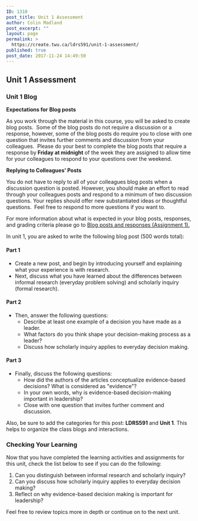 ```yaml
---
ID: 1310
post_title: Unit 1 Assessment
author: Colin Madland
post_excerpt: ""
layout: page
permalink: >
  https://create.twu.ca/ldrs591/unit-1-assessment/
published: true
post_date: 2017-11-24 14:49:50
---
```

<h2>Unit 1 Assessment</h2>
<h3>Unit 1 Blog</h3>
<strong>Expectations for</strong> <strong>Blog posts</strong>

As you work through the material in this course, you will be asked to create blog posts.  Some of the blog posts do not require a discussion or a response, however, some of the blog posts do require you to close with one question that invites further comments and discussion from your colleagues.  Please do your best to complete the blog posts that require a response by<strong> Friday at midnight</strong> of the week they are assigned to allow time for your colleagues to respond to your questions over the weekend.

<strong>Replying to Colleagues’ Posts</strong>
<p class="Paragraph">You do not have to reply to all of your colleagues blog posts when a discussion question is posted. However, you should make an effort to read through your colleagues posts and respond to a minimum of two discussion questions. Your replies should offer new substantiated ideas or thoughtful questions. <strong> </strong>Feel free to respond to more questions if you want to.<strong>   </strong></p>
For more information about what is expected in your blog posts, responses, and grading criteria please go to <a href="https://create.twu.ca/ldrs591/instructions-for-blog-posts-and-responses/">Blog posts and responses (Assignment 1).</a>

In unit 1, you are asked to write the following blog post (500 words total):
<h4>Part 1</h4>
<ul>
 	<li>Create a new post, and begin by introducing yourself and explaining what your experience is with research.</li>
 	<li>Next, discuss what you have learned about the differences between informal research (everyday problem solving) and scholarly inquiry (formal research).</li>
</ul>
<h4>Part 2</h4>
<ul>
 	<li>Then, answer the following questions:
<ul>
 	<li>Describe at least one example of a decision you have made as a leader.</li>
 	<li>What factors do you think shape your decision-making process as a leader?</li>
 	<li>Discuss how scholarly inquiry applies to everyday decision making.</li>
</ul>
</li>
</ul>
<h4>Part 3</h4>
<ul>
 	<li>Finally, discuss the following questions:
<ul>
 	<li>How did the authors of the articles conceptualize evidence-based decisions? What is considered as "evidence"?</li>
 	<li>In your own words, why is evidence-based decision-making important in leadership?</li>
 	<li>Close with one question that invites further comment and discussion.</li>
</ul>
</li>
</ul>
Also, be sure to add the categories for this post: <strong>LDRS591</strong> and <strong>Unit 1</strong>. This helps to organize the class blogs and interactions.
<h3>Checking Your Learning</h3>
Now that you have completed the learning activities and assignments for this unit, check the list below to see if you can do the following:
<ol>
 	<li>Can you distinguish between informal research and scholarly inquiry?</li>
 	<li>Can you discuss how scholarly inquiry applies to everyday decision making?</li>
 	<li>Reflect on why evidence-based decision making is important for leadership?</li>
</ol>
Feel free to review topics more in depth or continue on to the next unit.